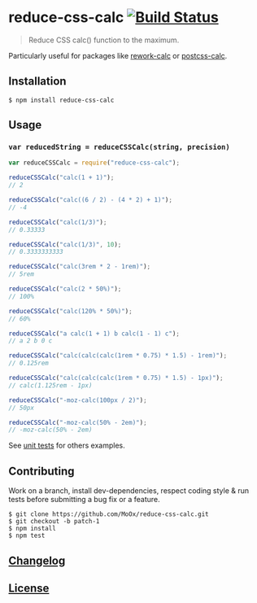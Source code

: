 # reduce-css-calc [![Build Status](https://travis-ci.org/MoOx/reduce-css-calc.png)](https://travis-ci.org/MoOx/reduce-css-calc)

> Reduce CSS calc() function to the maximum.

Particularly useful for packages like [rework-calc](https://github.com/reworkcss/rework-calc) or [postcss-calc](https://github.com/postcss/postcss-calc).

## Installation

```console
$ npm install reduce-css-calc
```

## Usage

### `var reducedString = reduceCSSCalc(string, precision)`

```javascript
var reduceCSSCalc = require("reduce-css-calc");

reduceCSSCalc("calc(1 + 1)");
// 2

reduceCSSCalc("calc((6 / 2) - (4 * 2) + 1)");
// -4

reduceCSSCalc("calc(1/3)");
// 0.33333

reduceCSSCalc("calc(1/3)", 10);
// 0.3333333333

reduceCSSCalc("calc(3rem * 2 - 1rem)");
// 5rem

reduceCSSCalc("calc(2 * 50%)");
// 100%

reduceCSSCalc("calc(120% * 50%)");
// 60%

reduceCSSCalc("a calc(1 + 1) b calc(1 - 1) c");
// a 2 b 0 c

reduceCSSCalc("calc(calc(calc(1rem * 0.75) * 1.5) - 1rem)");
// 0.125rem

reduceCSSCalc("calc(calc(calc(1rem * 0.75) * 1.5) - 1px)");
// calc(1.125rem - 1px)

reduceCSSCalc("-moz-calc(100px / 2)");
// 50px

reduceCSSCalc("-moz-calc(50% - 2em)");
// -moz-calc(50% - 2em)
```

See [unit tests](test/index.js) for others examples.

## Contributing

Work on a branch, install dev-dependencies, respect coding style & run tests before submitting a bug fix or a feature.

```console
$ git clone https://github.com/MoOx/reduce-css-calc.git
$ git checkout -b patch-1
$ npm install
$ npm test
```

## [Changelog](CHANGELOG.md)

## [License](LICENSE-MIT)
